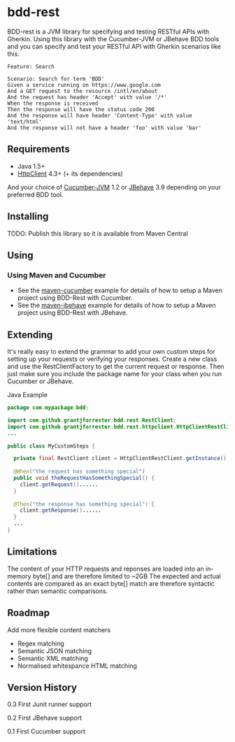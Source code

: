 # bdd-rest
BDD-rest is a JVM library for specifying and testing RESTful APIs with Gherkin.  Using this library with the Cucumber-JVM or JBehave BDD tools and you can specify and test your RESTful API with Gherkin scenarios like this.

```
Feature: Search

Scenario: Search for term 'BDD' 
Given a service running on https://www.google.com
And a GET request to the resource /intl/en/about
And the request has header 'Accept' with value '/*'
When the response is received
Then the response will have the status code 200
And the response will have header 'Content-Type' with value 'text/html'
And the response will not have a header 'foo' with value 'bar' 
```

## Requirements

- Java 1.5+
- [HttpClient](https://hc.apache.org/httpcomponents-client-ga/) 4.3+ (+ its dependencies)

And your choice of [Cucumber-JVM](https://cukes.info/) 1.2 or [JBehave](http://jbehave.org/) 3.9 depending on your preferred BDD tool.

## Installing

TODO: Publish this library so it is available from Maven Central

## Using

### Using Maven and Cucumber

- See the [maven-cucumber](examples/maven-cucumber) example for details of how to setup a Maven project using BDD-Rest with Cucumber.
- See the [maven-jbehave](examples/maven-jbehave) example for details of how to setup a Maven project using BDD-Rest with JBehave.

## Extending

It's really easy to extend the grammar to add your own custom steps for setting up your requests or verifying your responses.  Create a new class and use the RestClientFactory to get the current request or response.  Then just make sure you include the package name for your class when you run Cucumber or JBehave.

Java Example
```Java
package com.mypackage.bdd;

import com.github.grantjforrester.bdd.rest.RestClient;
import com.github.grantjforrester.bdd.rest.httpclient.HttpClientRestClient;
...

public class MyCustomSteps {

  private final RestClient client = HttpClientRestClient.getInstance();
  
  @When("the request has something special")
  public void theRequestHasSomethingSpecial() {
    client.getRequest()......
  }
  
  @Then("the response has something special") {
    client.getResponse()......
  }
  ...
}
```

## Limitations

The content of your HTTP requests and reponses are loaded into an in-memory byte[] and are therefore limited to ~2GB
The expected and actual contents are compared as an exact byte[] match are therefore syntactic rather than semantic comparisons.

## Roadmap

Add more flexible content matchers
- Regex matching
- Semantic JSON matching
- Semantic XML matching
- Normalised whitespance HTML matching

## Version History

0.3 First Junit runner support

0.2 First JBehave support

0.1 First Cucumber support
